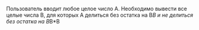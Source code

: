 Пользователь вводит любое целое число А. Необходимо вывести все целые числа В,
для которых А делиться без остатка на В*В и не делиться без остатка на В*В*В
